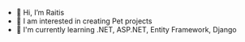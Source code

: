 - 👋 Hi, I’m Raitis
- 👀 I am interested in creating Pet projects
- 🌱 I'm currently learning .NET, ASP.NET, Entity Framework, Django
